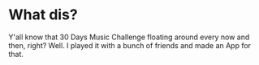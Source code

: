 # What dis?

Y'all know that 30 Days Music Challenge floating around every now and then, right? Well. I played it with a bunch of friends and made an App for that.
